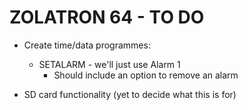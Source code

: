 # ZOLATRON 64 - TO DO

- Create time/data programmes:

  - SETALARM - we'll just use Alarm 1
    - Should include an option to remove an alarm

- SD card functionality (yet to decide what this is for)
